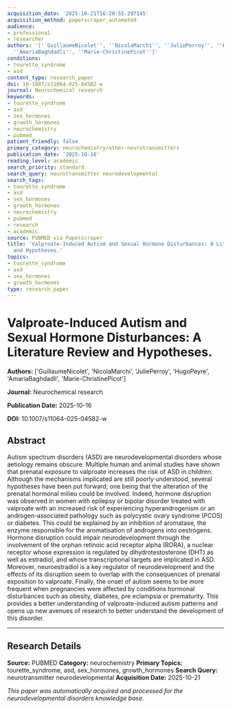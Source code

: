 ```yaml
---
acquisition_date: '2025-10-21T16:20:55.297145'
acquisition_method: paperscraper_automated
audience:
- professional
- researcher
authors: '[''GuillaumeNicolet'', ''NicolaMarchi'', ''JuliePerroy'', ''HugoPeyre'',
  ''AmariaBaghdadli'', ''Marie-ChristinePicot'']'
conditions:
- tourette_syndrome
- asd
content_type: research_paper
doi: 10.1007/s11064-025-04582-w
journal: Neurochemical research
keywords:
- tourette_syndrome
- asd
- sex_hormones
- growth_hormones
- neurochemistry
- pubmed
patient_friendly: false
primary_category: neurochemistry/other-neurotransmitters
publication_date: '2025-10-16'
reading_level: academic
search_priority: standard
search_query: neurotransmitter neurodevelopmental
search_tags:
- tourette_syndrome
- asd
- sex_hormones
- growth_hormones
- neurochemistry
- pubmed
- research
- academic
source: PUBMED via Paperscraper
title: 'Valproate-Induced Autism and Sexual Hormone Disturbances: A Literature Review
  and Hypotheses.'
topics:
- tourette_syndrome
- asd
- sex_hormones
- growth_hormones
type: research_paper
---
```


# Valproate-Induced Autism and Sexual Hormone Disturbances: A Literature Review and Hypotheses.

**Authors:** ['GuillaumeNicolet', 'NicolaMarchi', 'JuliePerroy', 'HugoPeyre', 'AmariaBaghdadli', 'Marie-ChristinePicot']

**Journal:** Neurochemical research

**Publication Date:** 2025-10-16

**DOI:** 10.1007/s11064-025-04582-w

## Abstract

Autism spectrum disorders (ASD) are neurodevelopmental disorders whose aetiology remains obscure. Multiple human and animal studies have shown that prenatal exposure to valproate increases the risk of ASD in children. Although the mechanisms implicated are still poorly understood, several hypotheses have been put forward; one being that the alteration of the prenatal hormonal milieu could be involved. Indeed, hormone disruption was observed in women with epilepsy or bipolar disorder treated with valproate with an increased risk of experiencing hyperandrogenism or an androgen-associated pathology such as polycystic ovary syndrome (PCOS) or diabetes. This could be explained by an inhibition of aromatase, the enzyme responsible for the aromatisation of androgens into oestrogens. Hormone disruption could impair neurodevelopment through the involvement of the orphan retinoic acid receptor alpha (RORA), a nuclear receptor whose expression is regulated by dihydrotestosterone (DHT) as well as estradiol, and whose transcriptional targets are implicated in ASD. Moreover, neuroestradiol is a key regulator of neurodevelopment and the effects of its disruption seem to overlap with the consequences of prenatal exposition to valproate. Finally, the onset of autism seems to be more frequent when pregnancies were affected by conditions hormonal disturbances such as obesity, diabetes, pre eclampsia or prematurity. This provides a better understanding of valproate-induced autism patterns and opens up new avenues of research to better understand the development of this disorder.

---

## Research Details

**Source:** PUBMED
**Category:** neurochemistry
**Primary Topics:** tourette_syndrome, asd, sex_hormones, growth_hormones
**Search Query:** neurotransmitter neurodevelopmental
**Acquisition Date:** 2025-10-21

*This paper was automatically acquired and processed for the neurodevelopmental disorders knowledge base.*
